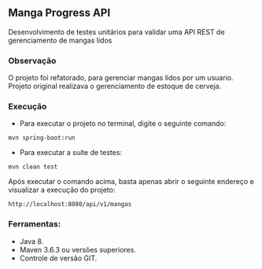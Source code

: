 ## Manga Progress API
Desenvolvimento de testes unitários para validar uma API REST de gerenciamento de mangas lidos

### Observação
O projeto foi refatorado, para gerenciar mangas lidos por um usuario. Projeto
original realizava o gerenciamento de estoque de cerveja.


### Execução

* Para executar o projeto no terminal, digite o seguinte comando:
```shell script
mvn spring-boot:run 
```

* Para executar a suíte de testes:

```shell script
mvn clean test
```

Após executar o comando acima, basta apenas abrir o seguinte endereço e visualizar a execução do projeto:

```
http://localhost:8080/api/v1/mangas
```

### Ferramentas: 
* Java 8.
* Maven 3.6.3 ou versões superiores.
* Controle de versão GIT.

